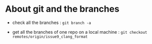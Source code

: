 # About git and the branches

 - check all the branches : ```git branch -a```

 - get all the branches of one repo on a local machine : ```git checkout remotes/origin/issue9_clang_format```
